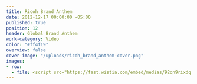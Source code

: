```yaml
---
title: Ricoh Brand Anthem
date: 2012-12-17 00:00:00 -05:00
published: true
position: 12
header: Global Brand Anthem
work-category: Video
color: "#ff4f19"
overview: false
cover-image: "/uploads/ricoh_brand_anthem-cover.png"
images:
- row:
  - file: <script src="https://fast.wistia.com/embed/medias/92qn9rixdq.jsonp" async></script><script src="https://fast.wistia.com/assets/external/E-v1.js" async></script><div class="wistia_responsive_padding" style="padding:56.25% 0 0 0;position:relative;"><div class="wistia_responsive_wrapper" style="height:100%;left:0;position:absolute;top:0;width:100%;"><div class="wistia_embed wistia_async_92qn9rixdq videoFoam=true" style="height:100%;width:100%">&nbsp;</div></div></div>
---
```


